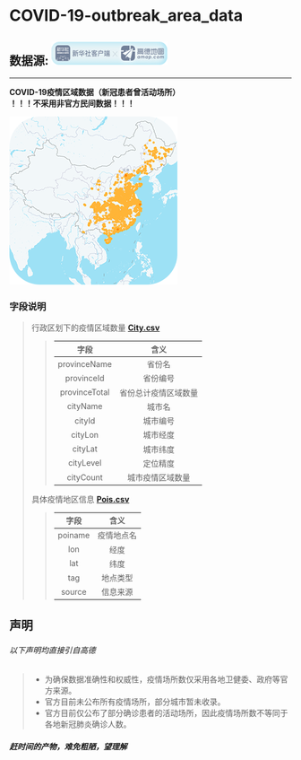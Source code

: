 # COVID-19-outbreak_area_data

## 数据源: ![数据源](/tools/source.png)

***
**COVID-19疫情区域数据（新冠患者曾活动场所）**  
**！！！不采用非官方民间数据！！！**

![地图](/tools/map.png)

### 字段说明

 > 行政区划下的疫情区域数量 [**City.csv**](/data/City.csv)
 >> 字段 | 含义
 >> :---:|:---:
 >> provinceName  | 省份名
 >> provinceId    | 省份编号
 >> provinceTotal | 省份总计疫情区域数量
 >> cityName   | 城市名
 >> cityId     | 城市编号
 >> cityLon    | 城市经度
 >> cityLat    | 城市纬度
 >> cityLevel  | 定位精度
 >> cityCount  | 城市疫情区域数量
 >>
 > 具体疫情地区信息 [**Pois.csv**](/data/Pois.csv)
 >
 >> 字段 | 含义
 >> :---:|:---:
 >> poiname | 疫情地点名
 >> lon     | 经度
 >> lat     | 纬度
 >> tag     | 地点类型
 >> source  | 信息来源
 >>

## 声明
###### 以下声明均直接引自高德
> - 为确保数据准确性和权威性，疫情场所数仅采用各地卫健委、政府等官方来源。
> - 官方目前未公布所有疫情场所，部分城市暂未收录。
> - 官方目前仅公布了部分确诊患者的活动场所，因此疫情场所数不等同于各地新冠肺炎确诊人数。

##### *赶时间的产物，难免粗陋，望理解*


